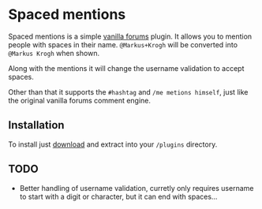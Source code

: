 Spaced mentions
===============

Spaced mentions is a simple [vanilla forums](http://vanillaforums.org/) plugin. 
It allows you to mention people with spaces in their name. 
`@Markus+Krogh` will be converted into `@Markus Krogh` when shown.

Along with the mentions it will change the username validation to accept spaces.

Other than that it supports the `#hashtag` and `/me metions himself`, just like the original vanilla forums comment engine.

Installation
-------------

To install just [download](https://github.com/mkrogh/SpacedMentions/archive/master.zip) and extract into your `/plugins` directory. 

TODO
----

- Better handling of username validation, curretly only requires username to start with a digit or character, but it can end with spaces...